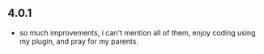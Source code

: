 ## 4.0.1

* so much improvements, i can't mention all of them, enjoy coding using my plugin, and pray for my parents.
